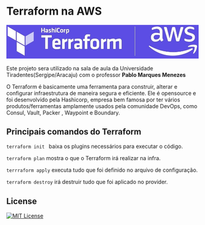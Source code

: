 # Terraform na AWS

![Capa da materia](cover.jpg "Capa da materia")

Este projeto sera utilizado na sala de aula da Universidade Tiradentes(Sergipe/Aracaju) com o professor **Pablo Marques Menezes**

O Terraform é basicamente uma ferramenta para construir, alterar e configurar infraestrutura de maneira segura e eficiente. Ele é opensource e foi desenvolvido pela Hashicorp, empresa bem famosa por ter vários produtos/ferramentas amplamente usados pela comunidade DevOps, como Consul, Vault, Packer , Waypoint e Boundary.

## Principais comandos do Terraform
```terraform init ``` baixa os plugins necessários para executar o código.

```terraform plan``` mostra o que o Terraform irá realizar na infra.

```terrraform apply``` executa tudo que foi definido no arquivo de configuração.

```terraform destroy``` irá destruir tudo que foi aplicado no provider.


## License

[![MIT License](http://img.shields.io/badge/license-MIT-blue.svg?style=flat)](LICENSE)

